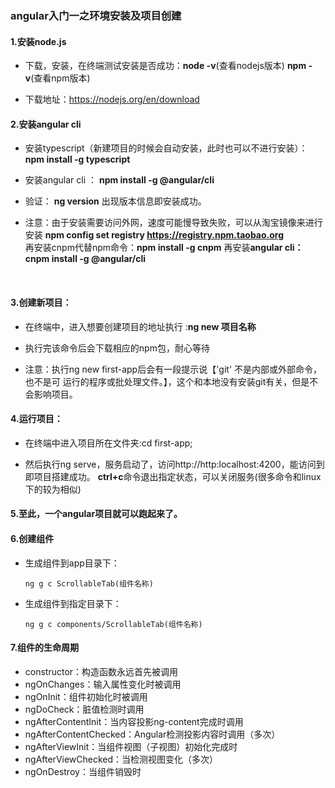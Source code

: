 ### angular入门一之环境安装及项目创建



#### 1.安装node.js

- 下载，安装，在终端测试安装是否成功：**node -v**(查看nodejs版本)    **npm -v**(查看npm版本)

- 下载地址：https://nodejs.org/en/download

  


#### 2.安装angular cli

- 安装typescript（新建项目的时候会自动安装，此时也可以不进行安装）：
      **npm install -g typescript**

- 安装angular cli ：
      **npm install -g @angular/cli**        

- 验证：
      **ng version** 出现版本信息即安装成功。        

- 注意：由于安装需要访问外网，速度可能慢导致失败，可以从淘宝镜像来进行安装
      **npm config set registry https://registry.npm.taobao.org**  
      再安装cnpm代替npm命令：**npm install -g cnpm**
      再安装**angular cli：cnpm install -g @angular/cli**     

​     

#### 3.创建新项目：

- 在终端中，进入想要创建项目的地址执行 :**ng new 项目名称**

- 执行完该命令后会下载相应的npm包，耐心等待

- 注意：执行ng new first-app后会有一段提示说【'git' 不是内部或外部命令，也不是可
      运行的程序或批处理文件。】，这个和本地没有安装git有关，但是不会影响项目。

  

#### 4.运行项目：

- 在终端中进入项目所在文件夹:cd first-app;

- 然后执行ng serve，服务启动了，访问http://http:localhost:4200，能访问到即项目搭建成功。
      **ctrl+c**命令退出指定状态，可以关闭服务(很多命令和linux下的较为相似)

  

#### 5.至此，一个angular项目就可以跑起来了。



#### 6.创建组件

- 生成组件到app目录下：

  ```
  ng g c ScrollableTab(组件名称)
  ```

- 生成组件到指定目录下：

  ```
  ng g c components/ScrollableTab(组件名称)
  ```

  

#### 7.组件的生命周期

- constructor：构造函数永远首先被调用
- ngOnChanges：输入属性变化时被调用
- ngOnInit：组件初始化时被调用
- ngDoCheck：脏值检测时调用
- ngAfterContentInit：当内容投影ng-content完成时调用
- ngAfterContentChecked：Angular检测投影内容时调用（多次）
- ngAfterViewInit：当组件视图（子视图）初始化完成时
- ngAfterViewChecked：当检测视图变化（多次）
- ngOnDestroy：当组件销毁时

